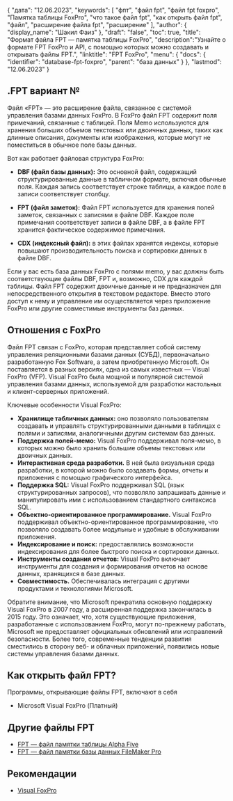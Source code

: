 {
"дата": "12.06.2023",
  "keywords": [
"фпт",
"файл fpt",
"файл fpt foxpro",
"Памятка таблицы FoxPro",
"что такое файл fpt",
"как открыть файл fpt",
"файл",
"расширение файла fpt",
"расширение"
],
  "author": {
"display_name": "Шакил Фаиз"
},
"draft": "false",
"toc": true,
"title": "Формат файла FPT — памятка таблицы FoxPro",
  "description":"Узнайте о формате FPT FoxPro и API, с помощью которых можно создавать и открывать файлы FPT.",
"linktitle": "FPT FoxPro",
  "menu": {
    "docs": {
      "identifier": "database-fpt-foxpro",
"parent": "база данных"
}
},
"lastmod": "12.06.2023"
}

## .FPT вариант №

Файл «FPT» — это расширение файла, связанное с системой управления базами данных FoxPro. В FoxPro файл FPT содержит поля примечаний, связанные с таблицей. Поля Memo используются для хранения больших объемов текстовых или двоичных данных, таких как длинные описания, документы или изображения, которые могут не поместиться в обычное поле базы данных.

Вот как работает файловая структура FoxPro:

- **DBF (файл базы данных):** Это основной файл, содержащий структурированные данные в табличном формате, включая обычные поля. Каждая запись соответствует строке таблицы, а каждое поле в записи соответствует столбцу.

- **FPT (файл заметок):** Файл FPT используется для хранения полей заметок, связанных с записями в файле DBF. Каждое поле примечания соответствует записи в файле DBF, а в файле FPT хранится фактическое содержимое примечания.

- **CDX (индексный файл):** в этих файлах хранятся индексы, которые повышают производительность поиска и сортировки данных в файле DBF.

Если у вас есть база данных FoxPro с полями memo, у вас должны быть соответствующие файлы DBF, FPT и, возможно, CDX для каждой таблицы. Файл FPT содержит двоичные данные и не предназначен для непосредственного открытия в текстовом редакторе. Вместо этого доступ к нему и управление им осуществляется через приложение FoxPro или другие совместимые инструменты баз данных.

## Отношения с FoxPro

Файл FPT связан с FoxPro, которая представляет собой систему управления реляционными базами данных (СУБД), первоначально разработанную Fox Software, а затем приобретенную Microsoft. Он поставляется в разных версиях, одна из самых известных — Visual FoxPro (VFP). Visual FoxPro была мощной и популярной системой управления базами данных, используемой для разработки настольных и клиент-серверных приложений.

Ключевые особенности Visual FoxPro:

- **Хранилище табличных данных:** оно позволяло пользователям создавать и управлять структурированными данными в таблицах с полями и записями, аналогичными другим системам баз данных.
- **Поддержка полей-мемо:** Visual FoxPro поддерживал поля-мемо, в которых можно было хранить большие объемы текстовых или двоичных данных.
- **Интерактивная среда разработки.** В ней была визуальная среда разработки, в которой можно было создавать формы, отчеты и приложения с помощью графического интерфейса.
- **Поддержка SQL:** Visual FoxPro поддерживал SQL (язык структурированных запросов), что позволяло запрашивать данные и манипулировать ими с использованием стандартного синтаксиса SQL.
- **Объектно-ориентированное программирование.** Visual FoxPro поддерживал объектно-ориентированное программирование, что позволяло создавать более модульные и удобные в обслуживании приложения.
- **Индексирование и поиск:** предоставлялись возможности индексирования для более быстрого поиска и сортировки данных.
- **Инструменты создания отчетов:** Visual FoxPro включает инструменты для создания и формирования отчетов на основе данных, хранящихся в базе данных.
- **Совместимость.** Обеспечивалась интеграция с другими продуктами и технологиями Microsoft.

Обратите внимание, что Microsoft прекратила основную поддержку Visual FoxPro в 2007 году, а расширенная поддержка закончилась в 2015 году. Это означает, что, хотя существующие приложения, разработанные с использованием FoxPro, могут по-прежнему работать, Microsoft не предоставляет официальных обновлений или исправлений безопасности. Более того, современные тенденции развития сместились в сторону веб- и облачных приложений, появились новые системы управления базами данных.

## Как открыть файл FPT?

Программы, открывающие файлы FPT, включают в себя

- Microsoft Visual FoxPro (Платный)

## Другие файлы FPT

- [FPT — файл памятки таблицы Alpha Five](/ru/database/fpt-alphafive/)
- [FPT — файл памятки базы данных FileMaker Pro](/ru/database/fpt/)

## Рекомендации
* [Visual FoxPro](https://en.wikipedia.org/wiki/Visual_FoxPro)

